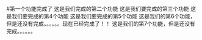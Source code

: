 #第一个功能完成了
这是我们完成的第二个功能
这是我们要完成的第三个功能
这是我们要完成的第4个功能
这是我们要完成的第5个功能
这是我们的第6个功能，但是还没有完成。。。。。。现在已经完成了！！
这是我们的第7个功能，但是还没有完成。。。。。。
